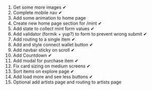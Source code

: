 1. Get some more images ✔
2. Complete mobile nav ✔
3. Add some animation to home page
4. Create new home page section for /mint ✔
5. Add state to collect mint form values ✔
6. Add validator (formik + yup?) to form to prevent wrong submit ✔
7. Add routing to a single item ✔
8. Add and style connect wallet button ✔
9. Add navbar sticky on scroll ✔
10. Add Countdown ✔
11. Add modal for purchase item ✔
12. Fix card sizing on medium screens ✔
13. Sort items on explore page ✔
14. Add load more and see less buttons ✔
15. Optional add artists page and routing to artists page